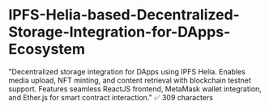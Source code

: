 # IPFS-Helia-based-Decentralized-Storage-Integration-for-DApps-Ecosystem
"Decentralized storage integration for DApps using IPFS Helia. Enables media upload, NFT minting, and content retrieval with blockchain testnet support. Features seamless ReactJS frontend, MetaMask wallet integration, and Ether.js for smart contract interaction."  ✅ 309 characters
